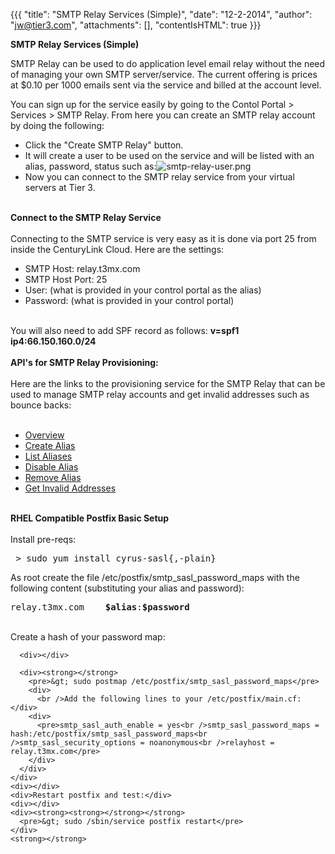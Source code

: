 {{{
  "title": "SMTP Relay Services (Simple)",
  "date": "12-2-2014",
  "author": "jw@tier3.com",
  "attachments": [],
  "contentIsHTML": true
}}}

<p><strong>SMTP Relay Services (Simple)</strong>
</p>
<p>SMTP Relay can be used to do application level email relay without the need of managing your own SMTP server/service. The current offering is prices at $0.10 per 1000 emails sent via the service and billed at the account level.&nbsp;</p>
<p>You can sign up for the service easily by going to the Contol Portal &gt; Services &gt; SMTP Relay. From here you can create an SMTP relay account by doing the following:</p>
<ul>
  <li>Click the "Create SMTP Relay" button.</li>
  <li>It will create a user to be used on the service and will be listed with an alias, password, status such as:<img src="https://t3n.zendesk.com/attachments/token/govwacy5fnuzexs/?name=smtp-relay-user.png" alt="smtp-relay-user.png" />
  </li>
  <li>Now you can connect to the SMTP relay service from your virtual servers at Tier 3.</li>
</ul>
<div>&nbsp;</div>
<div><strong>Connect to the SMTP Relay Service</strong>
</div>
<div><strong>&nbsp;</strong>
</div>
<div>Connecting to the SMTP service is very easy as it is done via port 25 from inside the CenturyLink Cloud. Here are the settings:</div>
<div>
  <ul>
    <li>SMTP Host: relay.t3mx.com</li>
    <li>SMTP Host Port: 25</li>
    <li>User: (what is provided in your control portal as the alias)</li>
    <li>Password: (what is provided in your control portal)</li>
  </ul>
  <div>&nbsp;</div>
  <div>You will also need to add SPF record as follows:&nbsp;<strong>v=spf1 ip4:66.150.160.0/24</strong>
  </div>
  <div><strong>&nbsp;</strong>
  </div>
  <div><strong>API's for SMTP Relay Provisioning:</strong>
  </div>
  <div>&nbsp;</div>
  <div>Here are the links to the provisioning service for the SMTP Relay that can be used to manage SMTP relay accounts and get invalid addresses such as bounce backs:</div>
  <div>&nbsp;</div>
  <div>
    <ul>
      <li><a href="http://help.tier3.com/entries/20345643-overview">Overview</a>
      </li>
      <li><a href="http://help.tier3.com/entries/20340072-create-alias">Create Alias</a>
      </li>
      <li><a href="http://help.tier3.com/entries/20350261-list-aliases">List Aliases</a>
      </li>
      <li><a href="http://help.tier3.com/entries/20345653-disable-alias">Disable Alias</a>
      </li>
      <li><a href="http://help.tier3.com/entries/20345668-remove-alias">Remove Alias</a>
      </li>
      <li><a href="http://help.tier3.com/entries/20345683-get-invalid-addresses">Get Invalid Addresses</a>&nbsp;</li>
    </ul>
  </div>
  <div><strong>&nbsp;</strong>
  </div>
  <div><strong>RHEL Compatible Postfix Basic Setup</strong>
  </div>
  <div><strong><br /></strong>Install pre-reqs:</div>
  <div>
    <pre> &gt; sudo yum install cyrus-sasl{,-plain}</pre>
  </div>
  <div></div>
  <div></div>
  <div>As root create the file /etc/postfix/smtp_sasl_password_maps with the following content (substituting your alias and password):</div>
  <div></div>
  <div><strong><strong></strong></strong>
    <pre>relay.t3mx.com    <strong>$alias</strong>:<strong>$password</strong></pre>
    <div>
      <div>
        <br />Create a hash of your password map:</div>

      <div></div>

      <div><strong></strong>
        <pre>&gt; sudo postmap /etc/postfix/smtp_sasl_password_maps</pre>
        <div>
          <br />Add the following lines to your /etc/postfix/main.cf:</div>
        <div>
          <pre>smtp_sasl_auth_enable = yes<br />smtp_sasl_password_maps = hash:/etc/postfix/smtp_sasl_password_maps<br />smtp_sasl_security_options = noanonymous<br />relayhost = relay.t3mx.com</pre>
        </div>
      </div>
    </div>
    <div></div>
    <div>Restart postfix and test:</div>
    <div></div>
    <div><strong><strong></strong></strong>
      <pre>&gt; sudo /sbin/service postfix restart</pre>
    </div>
    <strong></strong>
  </div>
  <div><strong></strong>
  </div>
  <div><strong></strong>
  </div>
  <div><strong></strong>
  </div>
</div>